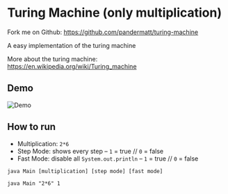 # Turing Machine (only multiplication)

Fork me on Github: <https://github.com/pandermatt/turing-machine>

A easy implementation of the turing machine

More about the turing machine: <https://en.wikipedia.org/wiki/Turing_machine>

## Demo

![Demo](demo.gif)

## How to run

- Multiplication: `2*6`
- Step Mode: shows every step – `1` = true // `0` = false
- Fast Mode: disable all `System.out.println` – `1` = true // `0` = false

```
java Main [multiplication] [step mode] [fast mode]

java Main "2*6" 1
```
